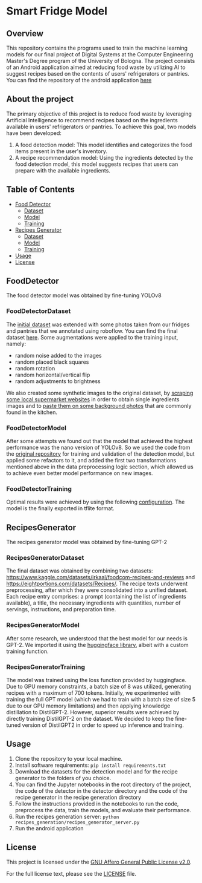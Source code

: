 # Smart Fridge Model

## Overview
This repository contains the programs used to train the machine 
learning models for our final project of  Digital Systems at the 
Computer Engineering Master's Degree program  of the University 
of Bologna. The project consists of an Android application aimed 
at reducing food waste by utilizing AI to suggest recipes based 
on the contents of users' refrigerators or pantries. 
You can find the repository of the android application
[here](https://github.com/bryanber102/SmartFridge)


## About the project

The primary objective of this project is to reduce food waste by 
leveraging Artificial Intelligence to recommend recipes based on 
the ingredients available in users' refrigerators or pantries. 
To achieve this goal, two models have been developed:
1. A food detection model: This model identifies and categorizes 
the food items present in the user's inventory.
2. A recipe recommendation model: Using the ingredients detected 
by the food detection model, this model suggests recipes that users 
can prepare with the available ingredients.

## Table of Contents

- [Food Detector](#FoodDetector)
    - [Dataset](#FoodDetectorDataset)
    - [Model](#FoodDetectorModel)
    - [Training](#FoodDetectorTraining)
- [Recipes Generator](#RecipesGenerator)
    - [Dataset](#RecipesGeneratorDataset)
    - [Model](#RecipesGeneratorModel)
    - [Training](#RecipesGeneratorTraining)
- [Usage](#Usage)
- [License](#License)

## FoodDetector

The food detector model was obtained by fine-tuning YOLOv8

### FoodDetectorDataset

The [initial dataset](https://universe.roboflow.com/karel-cornelis-q2qqg/aicook-lcv4d?ref=blog.roboflow.com)
was extended with some photos taken from our fridges and pantries
that we annotated using roboflow. You can find the final dataset
[here](https://app.roboflow.com/fridge-detection/smart-fridge-2uqsi).
Some augmentations were applied to the training input, namely: 
- random noise added to the images
- random placed black squares
- random rotation
- random horizontal/vertical flip
- random adjustments to brightness

We also created some synthetic images to the original dataset, by [scraping some local 
supermarket websites](detector/data/scraping/scraping.py) in order to obtain single 
ingredients images and to [paste them on some background photos](detector/data/synthetic_data.py) 
that are commonly found in the kitchen. 

### FoodDetectorModel

After some attempts we found out that the model that achieved the highest
performance was the nano version of YOLOv8. So we used the code from the 
[original repository](https://github.com/ultralytics/ultralytics)
for training and validation of the detection model, but applied some refactors 
to it, and added the first two transformations mentioned above in the
data preprocessing logic section, which allowed us to achieve even better model
performance on new images.

### FoodDetectorTraining

Optimal results were achieved by using the following 
[configuration](https://github.com/dagus01-lab/AIChefModel/detector/cfg/default.yaml).
The model is the finally exported in tflite format.

## RecipesGenerator

The recipes generator model was obtained by fine-tuning GPT-2

### RecipesGeneratorDataset

The final dataset was obtained by combining two datasets: https://www.kaggle.com/datasets/irkaal/foodcom-recipes-and-reviews
and https://eightportions.com/datasets/Recipes/.
The recipe texts underwent preprocessing, after which they were consolidated 
into a unified dataset. Each recipe entry comprises: a prompt (containing the list of 
ingredients available), a title, the necessary ingredients with quantities,
number of servings, instructions, and preparation time.

### RecipesGeneratorModel

After some research, we understood that the best model for our needs is GPT-2. 
We imported it using the [huggingface library](https://github.com/huggingface/transformers), 
albeit with a custom training function.

### RecipesGeneratorTraining
The model was trained using the loss function provided by huggingface.
Due to GPU memory constraints, a batch size of 8 was utilized, generating 
recipes with a maximum of 700 tokens.
Initially, we experimented with training the full GPT model (which we had to train
with a batch size of size 5 due to our GPU memory limitations) and then 
applying knowledge distillation to DistilGPT-2. However, superior results 
were achieved by directly training DistilGPT-2 on the dataset. 
We decided to keep the fine-tuned version of DistilGPT2 in order to speed up 
inference and training.

## Usage

1. Clone the repository to your local machine.
2. Install software requirements:
`pip install requirements.txt`
3. Download the datasets for the detection model and for the recipe generator
to the folders of you choice.
4. You can find the Jupyter notebooks in the root directory of the project,
the code of the detector in the detector directory and the code of the 
recipe generator in the recipe generation directory
5. Follow the instructions provided in the notebooks to run the code, 
preprocess the data, train the models, and evaluate their performance.
6. Run the recipes generation server:
`python recipes_generation/recipes_generator_server.py`
7. Run the android application

## License

This project is licensed under the [GNU Affero General Public License v2.0](LICENSE).

For the full license text, please see the [LICENSE](LICENSE) file.
